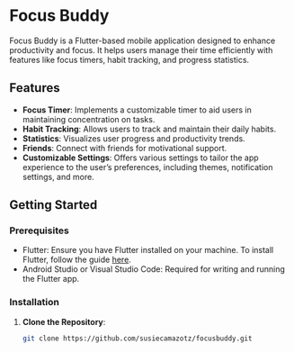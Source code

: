 # Focus Buddy

Focus Buddy is a Flutter-based mobile application designed to enhance productivity and focus. It helps users manage their time efficiently with features like focus timers, habit tracking, and progress statistics. 

## Features

- **Focus Timer**: Implements a customizable timer to aid users in maintaining concentration on tasks.
- **Habit Tracking**: Allows users to track and maintain their daily habits.
- **Statistics**: Visualizes user progress and productivity trends.
- **Friends**: Connect with friends for motivational support.
- **Customizable Settings**: Offers various settings to tailor the app experience to the user’s preferences, including themes, notification settings, and more.

## Getting Started

### Prerequisites

- Flutter: Ensure you have Flutter installed on your machine. To install Flutter, follow the guide [here](https://docs.flutter.dev/get-started/install).
- Android Studio or Visual Studio Code: Required for writing and running the Flutter app. 

### Installation

1. **Clone the Repository**:
   ```sh
   git clone https://github.com/susiecamazotz/focusbuddy.git
